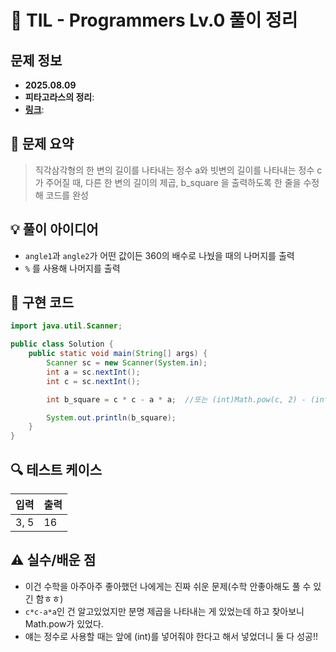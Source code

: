 # 📌 TIL - Programmers Lv.0 풀이 정리

## 문제 정보
- **2025.08.09**
- **피타고라스의 정리**: 
- **[링크](https://school.programmers.co.kr/learn/courses/30/lessons/340206)**: 

## 📝 문제 요약
> 직각삼각형의 한 변의 길이를 나타내는 정수 a와 빗변의 길이를 나타내는 정수 c가 주어질 때, 다른 한 변의 길이의 제곱, b_square 을 출력하도록 한 줄을 수정해 코드를 완성

## 💡 풀이 아이디어
- `angle1`과 `angle2`가 어떤 값이든 360의 배수로 나눴을 때의 나머지를 출력
- `%` 를 사용해 나머지를 출력

## 🧩 구현 코드
```java
import java.util.Scanner;

public class Solution {
    public static void main(String[] args) {
        Scanner sc = new Scanner(System.in);
        int a = sc.nextInt();
        int c = sc.nextInt();

        int b_square = c * c - a * a;  //또는 (int)Math.pow(c, 2) - (int)Math.pow(a, 2)

        System.out.println(b_square);
    }
}
```

## 🔍 테스트 케이스
| 입력 | 출력 |
|------|------|
| 3, 5 |  16  |

## ⚠️ 실수/배운 점
- 이건 수학을 아주아주 좋아했던 나에게는 진짜 쉬운 문제(수학 안좋아해도 풀 수 있긴 함ㅎㅎ)
- `c*c-a*a`인 건 알고있었지만 분명 제곱을 나타내는 게 있었는데 하고 찾아보니 Math.pow가 있었다.
- 얘는 정수로 사용할 때는 앞에 (int)를 넣어줘야 한다고 해서 넣었더니 둘 다 성공!!